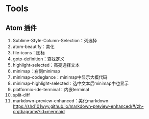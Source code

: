 # Tools

## Atom 插件
1. Sublime-Style-Column-Selection：列选择
2. atom-beautify：美化
3. file-icons：图标
4. goto-definition：查找定义
5. highlight-selected：高亮选择文本
6. minimap：右侧minimap
7. minimap-codeglance：minimap中显示大概代码
8. minimap-highlight-selected：选中文本后minimap中也显示
9. platformio-ide-terminal：内嵌terminal
10. split-diff
11. markdown-preview-enhanced：美化markdown https://shd101wyy.github.io/markdown-preview-enhanced/#/zh-cn/diagrams?id=mermaid
